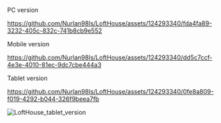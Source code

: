 PC version

https://github.com/Nurlan98Is/LoftHouse/assets/124293340/fda4fa89-3232-405c-832c-741b8cb9e552

Mobile version

https://github.com/Nurlan98Is/LoftHouse/assets/124293340/dd5c7ccf-4e3e-4010-81ec-9dc7cbe444a3

Tablet version

https://github.com/Nurlan98Is/LoftHouse/assets/124293340/0fe8a809-f019-4292-b044-326f9beea7fb

![LoftHouse_tablet_version](https://github.com/Nurlan98Is/LoftHouse/assets/124293340/f04886a2-0b20-4e93-bbd6-2192a47bf68b)
